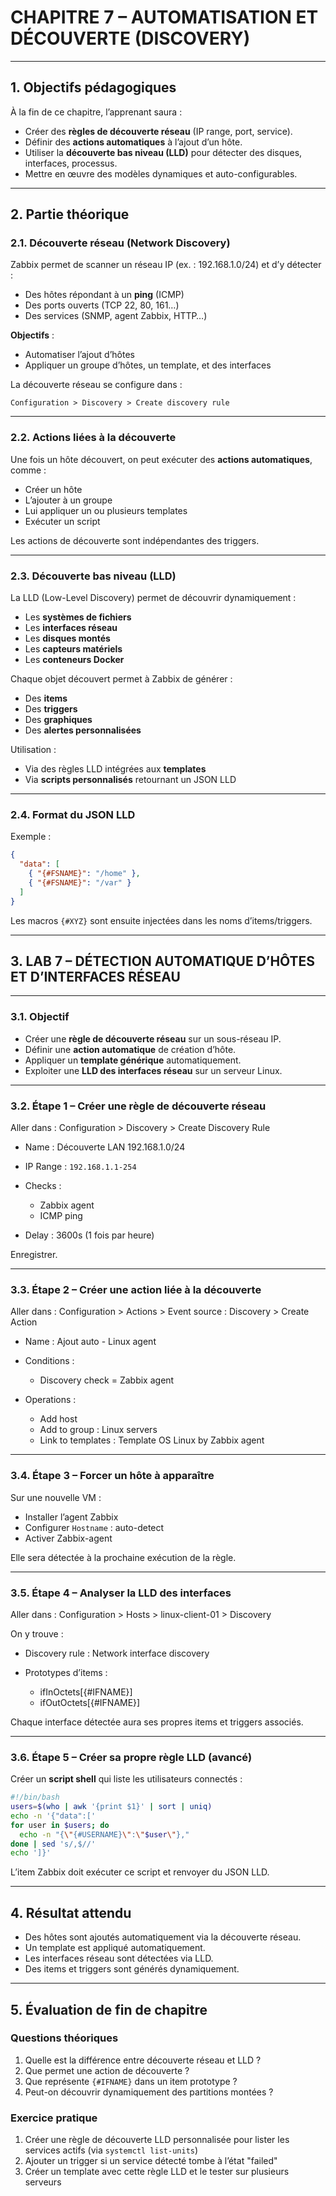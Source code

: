 # CHAPITRE 7 – AUTOMATISATION ET DÉCOUVERTE (DISCOVERY)

---

## 1. Objectifs pédagogiques

À la fin de ce chapitre, l’apprenant saura :

* Créer des **règles de découverte réseau** (IP range, port, service).
* Définir des **actions automatiques** à l’ajout d’un hôte.
* Utiliser la **découverte bas niveau (LLD)** pour détecter des disques, interfaces, processus.
* Mettre en œuvre des modèles dynamiques et auto-configurables.

---

## 2. Partie théorique

### 2.1. Découverte réseau (Network Discovery)

Zabbix permet de scanner un réseau IP (ex. : 192.168.1.0/24) et d’y détecter :

* Des hôtes répondant à un **ping** (ICMP)
* Des ports ouverts (TCP 22, 80, 161…)
* Des services (SNMP, agent Zabbix, HTTP…)

**Objectifs** :

* Automatiser l’ajout d’hôtes
* Appliquer un groupe d’hôtes, un template, et des interfaces

La découverte réseau se configure dans :

```
Configuration > Discovery > Create discovery rule
```

---

### 2.2. Actions liées à la découverte

Une fois un hôte découvert, on peut exécuter des **actions automatiques**, comme :

* Créer un hôte
* L’ajouter à un groupe
* Lui appliquer un ou plusieurs templates
* Exécuter un script

Les actions de découverte sont indépendantes des triggers.

---

### 2.3. Découverte bas niveau (LLD)

La LLD (Low-Level Discovery) permet de découvrir dynamiquement :

* Les **systèmes de fichiers**
* Les **interfaces réseau**
* Les **disques montés**
* Les **capteurs matériels**
* Les **conteneurs Docker**

Chaque objet découvert permet à Zabbix de générer :

* Des **items**
* Des **triggers**
* Des **graphiques**
* Des **alertes personnalisées**

Utilisation :

* Via des règles LLD intégrées aux **templates**
* Via **scripts personnalisés** retournant un JSON LLD

---

### 2.4. Format du JSON LLD

Exemple :

```json
{
  "data": [
    { "{#FSNAME}": "/home" },
    { "{#FSNAME}": "/var" }
  ]
}
```

Les macros `{#XYZ}` sont ensuite injectées dans les noms d’items/triggers.

---

## 3. LAB 7 – DÉTECTION AUTOMATIQUE D’HÔTES ET D’INTERFACES RÉSEAU

---

### 3.1. Objectif

* Créer une **règle de découverte réseau** sur un sous-réseau IP.
* Définir une **action automatique** de création d’hôte.
* Appliquer un **template générique** automatiquement.
* Exploiter une **LLD des interfaces réseau** sur un serveur Linux.

---

### 3.2. Étape 1 – Créer une règle de découverte réseau

Aller dans :
Configuration > Discovery > Create Discovery Rule

* Name : Découverte LAN 192.168.1.0/24
* IP Range : `192.168.1.1-254`
* Checks :

  * Zabbix agent
  * ICMP ping
* Delay : 3600s (1 fois par heure)

Enregistrer.

---

### 3.3. Étape 2 – Créer une action liée à la découverte

Aller dans :
Configuration > Actions > Event source : Discovery > Create Action

* Name : Ajout auto - Linux agent
* Conditions :

  * Discovery check = Zabbix agent
* Operations :

  * Add host
  * Add to group : Linux servers
  * Link to templates : Template OS Linux by Zabbix agent

---

### 3.4. Étape 3 – Forcer un hôte à apparaître

Sur une nouvelle VM :

* Installer l’agent Zabbix
* Configurer `Hostname` : auto-detect
* Activer Zabbix-agent

Elle sera détectée à la prochaine exécution de la règle.

---

### 3.5. Étape 4 – Analyser la LLD des interfaces

Aller dans :
Configuration > Hosts > linux-client-01 > Discovery

On y trouve :

* Discovery rule : Network interface discovery
* Prototypes d’items :

  * ifInOctets\[{#IFNAME}]
  * ifOutOctets\[{#IFNAME}]

Chaque interface détectée aura ses propres items et triggers associés.

---

### 3.6. Étape 5 – Créer sa propre règle LLD (avancé)

Créer un **script shell** qui liste les utilisateurs connectés :

```bash
#!/bin/bash
users=$(who | awk '{print $1}' | sort | uniq)
echo -n '{"data":['
for user in $users; do
  echo -n "{\"{#USERNAME}\":\"$user\"},"
done | sed 's/,$//'
echo ']}'
```

L’item Zabbix doit exécuter ce script et renvoyer du JSON LLD.

---

## 4. Résultat attendu

* Des hôtes sont ajoutés automatiquement via la découverte réseau.
* Un template est appliqué automatiquement.
* Les interfaces réseau sont détectées via LLD.
* Des items et triggers sont générés dynamiquement.

---

## 5. Évaluation de fin de chapitre

### Questions théoriques

1. Quelle est la différence entre découverte réseau et LLD ?
2. Que permet une action de découverte ?
3. Que représente `{#IFNAME}` dans un item prototype ?
4. Peut-on découvrir dynamiquement des partitions montées ?

### Exercice pratique

1. Créer une règle de découverte LLD personnalisée pour lister les services actifs (via `systemctl list-units`)
2. Ajouter un trigger si un service détecté tombe à l’état "failed"
3. Créer un template avec cette règle LLD et le tester sur plusieurs serveurs
